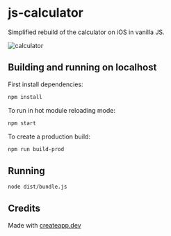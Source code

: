 # js-calculator

Simplified rebuild of the calculator on iOS in vanilla JS.

![calculator](https://user-images.githubusercontent.com/23556987/81389626-6fdaaa00-911a-11ea-96c8-235044edbb82.png)

## Building and running on localhost

First install dependencies:

```sh
npm install
```

To run in hot module reloading mode:

```sh
npm start
```

To create a production build:

```sh
npm run build-prod
```

## Running

```sh
node dist/bundle.js
```

## Credits

Made with [createapp.dev](https://createapp.dev/)
